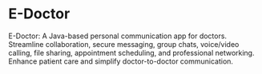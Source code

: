 # E-Doctor
E-Doctor: A Java-based personal communication app for doctors. Streamline collaboration, secure messaging, group chats, voice/video calling, file sharing, appointment scheduling, and professional networking. Enhance patient care and simplify doctor-to-doctor communication.
